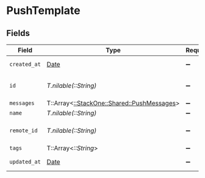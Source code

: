 # PushTemplate


## Fields

| Field                                                                             | Type                                                                              | Required                                                                          | Description                                                                       | Example                                                                           |
| --------------------------------------------------------------------------------- | --------------------------------------------------------------------------------- | --------------------------------------------------------------------------------- | --------------------------------------------------------------------------------- | --------------------------------------------------------------------------------- |
| `created_at`                                                                      | [Date](https://ruby-doc.org/stdlib-2.6.1/libdoc/date/rdoc/Date.html)              | :heavy_minus_sign:                                                                | Date of creation                                                                  | 2021-01-01T00:00:00.000Z                                                          |
| `id`                                                                              | *T.nilable(::String)*                                                             | :heavy_minus_sign:                                                                | Unique identifier                                                                 | 8187e5da-dc77-475e-9949-af0f1fa4e4e3                                              |
| `messages`                                                                        | T::Array<[::StackOne::Shared::PushMessages](../../models/shared/pushmessages.md)> | :heavy_minus_sign:                                                                | N/A                                                                               |                                                                                   |
| `name`                                                                            | *T.nilable(::String)*                                                             | :heavy_minus_sign:                                                                | N/A                                                                               |                                                                                   |
| `remote_id`                                                                       | *T.nilable(::String)*                                                             | :heavy_minus_sign:                                                                | Provider's unique identifier                                                      | 8187e5da-dc77-475e-9949-af0f1fa4e4e3                                              |
| `tags`                                                                            | T::Array<*::String*>                                                              | :heavy_minus_sign:                                                                | N/A                                                                               |                                                                                   |
| `updated_at`                                                                      | [Date](https://ruby-doc.org/stdlib-2.6.1/libdoc/date/rdoc/Date.html)              | :heavy_minus_sign:                                                                | Date of last update                                                               | 2021-01-01T00:00:00.000Z                                                          |